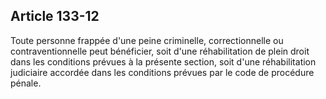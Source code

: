 Article 133-12
----
Toute personne frappée d'une peine criminelle, correctionnelle ou
contraventionnelle peut bénéficier, soit d'une réhabilitation de plein droit
dans les conditions prévues à la présente section, soit d'une réhabilitation
judiciaire accordée dans les conditions prévues par le code de procédure pénale.
